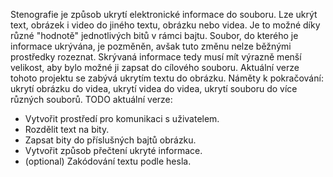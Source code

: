 Stenografie je způsob ukrytí elektronické informace do souboru. Lze ukrýt text, obrázek i video do jiného textu, obrázku nebo videa.
Je to možné díky různé "hodnotě" jednotlivých bitů v rámci bajtu. Soubor, do kterého je informace ukrývána, je pozměněn, avšak tuto změnu nelze běžnými prostředky rozeznat. Skrývaná informace tedy musí mít výrazně menší velikost, aby bylo možné ji zapsat do cílového souboru.
Aktuální verze tohoto projektu se zabývá ukrytím textu do obrázku.
Náměty k pokračování: ukrytí obrázku do videa, ukrytí videa do videa, ukrytí souboru do více různých souborů.
TODO aktuální verze:
- Vytvořit prostředí pro komunikaci s uživatelem.
- Rozdělit text na bity.
- Zapsat bity do příslušných bajtů obrázku.
- Vytvořit způsob přečtení ukryté informace.
- (optional) Zakódování textu podle hesla.
